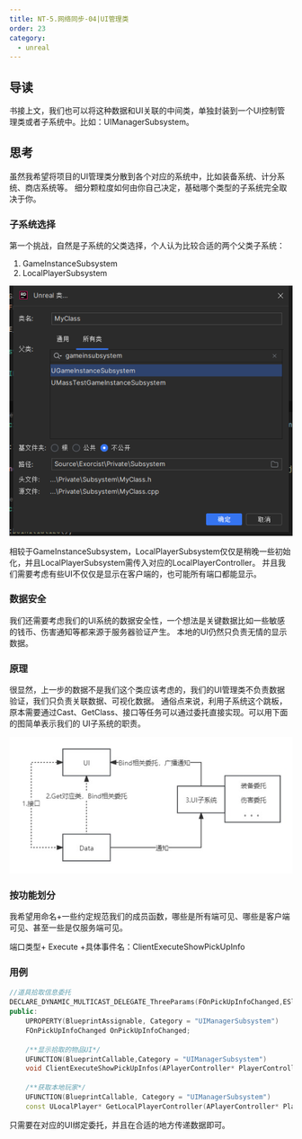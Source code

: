 ```yaml
---
title: NT-5.网络同步-04|UI管理类
order: 23
category:
  - unreal
---
```


## 导读

<chatmessage avatar="../../assets/emoji/bqb (2).png" :avatarWidth="40" alignLeft>
书接上文，我们也可以将这种数据和UI关联的中间类，单独封装到一个UI控制管理类或者子系统中。比如：UIManagerSubsystem。
</chatmessage>

## 思考

<chatmessage avatar="../../assets/emoji/bqb (2).png" :avatarWidth="40" alignLeft>
虽然我希望将项目的UI管理类分散到各个对应的系统中，比如装备系统、计分系统、商店系统等。
细分颗粒度如何由你自己决定，基础哪个类型的子系统完全取决于你。
</chatmessage>

### 子系统选择

<chatmessage avatar="../../assets/emoji/bqb (2).png" :avatarWidth="40" alignLeft>
第一个挑战，自然是子系统的父类选择，个人认为比较合适的两个父类子系统：
</chatmessage>

1. GameInstanceSubsystem
2. LocalPlayerSubsystem

![](..%2Fassets%2Freplicate025.png)

<chatmessage avatar="../../assets/emoji/bqb (2).png" :avatarWidth="40" alignLeft>
相较于GameInstanceSubsystem，LocalPlayerSubsystem仅仅是稍晚一些初始化，并且LocalPlayerSubsystem需传入对应的LocalPlayerController。
并且我们需要考虑有些UI不仅仅是显示在客户端的，也可能所有端口都能显示。
</chatmessage>

### 数据安全

<chatmessage avatar="../../assets/emoji/bqb (2).png" :avatarWidth="40" alignLeft>
我们还需要考虑我们的UI系统的数据安全性，一个想法是关键数据比如一些敏感的钱币、伤害通知等都来源于服务器验证产生。
本地的UI仍然只负责无情的显示数据。
</chatmessage>

### 原理

<chatmessage avatar="../../assets/emoji/bqb (2).png" :avatarWidth="40" alignLeft>
很显然，上一步的数据不是我们这个类应该考虑的，我们的UI管理类不负责数据验证，我们只负责关联数据、可视化数据。
通俗点来说，利用子系统这个跳板，原本需要通过Cast、GetClass、接口等任务可以通过委托直接实现。可以用下面的图简单表示我们的
UI子系统的职责。
</chatmessage>

![](..%2Fassets%2Freplicate026.jpg)

### 按功能划分

<chatmessage avatar="../../assets/emoji/bqb (2).png" :avatarWidth="40" alignLeft>
我希望用命名+一些约定规范我们的成员函数，哪些是所有端可见、哪些是客户端可见、甚至一些是仅服务端可见。
</chatmessage>

端口类型+ Execute +具体事件名：ClientExecuteShowPickUpInfo

### 用例

```cpp
//道具拾取信息委托
DECLARE_DYNAMIC_MULTICAST_DELEGATE_ThreeParams(FOnPickUpInfoChanged,ESlateVisibility ,InVisibility,FBaseStruct,PickUpInfos,int32,QualityID);
public:
	UPROPERTY(BlueprintAssignable, Category = "UIManagerSubsystem")
	FOnPickUpInfoChanged OnPickUpInfoChanged;
	
	/**显示拾取的物品UI*/
	UFUNCTION(BlueprintCallable,Category = "UIManagerSubsystem")
	void ClientExecuteShowPickUpInfos(APlayerController* PlayerController, int32 QualityID, ESlateVisibility InVisibility,const FBaseStruct& PickUpInfos);
	
	/**获取本地玩家*/
	UFUNCTION(BlueprintCallable, Category = "UIManagerSubsystem")
	const ULocalPlayer* GetLocalPlayerController(APlayerController* PlayerController) const;	
```

<chatmessage avatar="../../assets/emoji/bqb (2).png" :avatarWidth="40" alignLeft>
只需要在对应的UI绑定委托，并且在合适的地方传递数据即可。
</chatmessage>


<gifwithbutton src="../../assets/unrealgif/hpup19.gif"/>